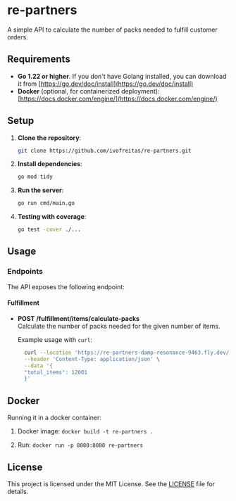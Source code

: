 # re-partners
A simple API to calculate the number of packs needed to fulfill customer orders.

## Requirements
- **Go 1.22 or higher**. If you don't have Golang installed, you can download it from [https://go.dev/doc/install](https://go.dev/doc/install)
- **Docker** (optional, for containerized deployment): [https://docs.docker.com/engine/](https://docs.docker.com/engine/)

## Setup

1. **Clone the repository**:
    ```bash
    git clone https://github.com/ivofreitas/re-partners.git
    ```

2. **Install dependencies**:
    ```bash
    go mod tidy
    ```

3. **Run the server**:
    ```bash
    go run cmd/main.go
    ```

4. **Testing with coverage**:
    ```bash
    go test -cover ./...
    ```

## Usage

### Endpoints
The API exposes the following endpoint:

#### Fulfillment

- **POST /fulfillment/items/calculate-packs**  
  Calculate the number of packs needed for the given number of items.

  Example usage with `curl`:
  ```bash
    curl --location 'https://re-partners-damp-resonance-9463.fly.dev/fulfillment/items/calculate-packs' \
    --header 'Content-Type: application/json' \
    --data '{
    "total_items": 12001
    }'

## Docker

Running it in a docker container:

1. Docker image: `docker build -t re-partners .`

2. Run: `docker run -p 8080:8080 re-partners`

## License

This project is licensed under the MIT License. See the [LICENSE](LICENSE) file for details.